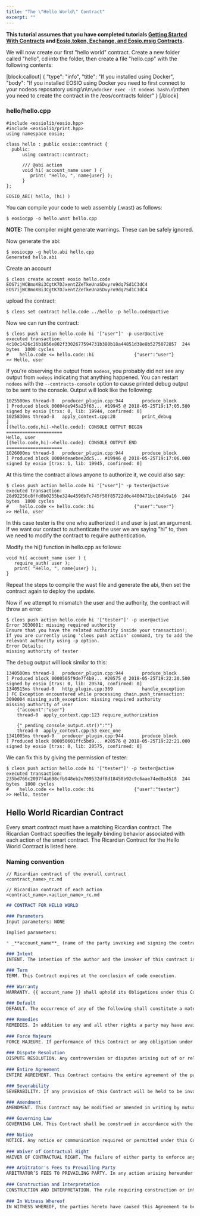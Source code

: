 ```yaml
---
title: "The \"Hello World\" Contract"
excerpt: ""
---
```

**This tutorial assumes that you have completed tutorials [Getting Started With Contracts](introduction-to-smart-contracts) and [Eosio.token, Exchange, and Eosio.msig Contracts](token-tutorial).**

We will now create our first "hello world" contract.  Create a new folder called "hello", cd into the folder, then create a file "hello.cpp" with the following contents:

[block:callout]
{
  "type": "info",
  "title": "If you installed using Docker",
  "body": "If you installed EOSIO using Docker you need to first connect to your nodeos reposatory using:\n\n```\ndocker exec -it nodeos bash\n```\nthen you need to create the contract in the /eos/contracts folder"
}
[/block]
### hello/hello.cpp
```
#include <eosiolib/eosio.hpp>
#include <eosiolib/print.hpp>
using namespace eosio;

class hello : public eosio::contract {
  public:
      using contract::contract;

      /// @abi action 
      void hi( account_name user ) {
         print( "Hello, ", name{user} );
      }
};

EOSIO_ABI( hello, (hi) )
```

You can compile your code to web assembly (.wast) as follows:
```
$ eosiocpp -o hello.wast hello.cpp
```
**NOTE:**  The compiler might generate warnings.  These can be safely ignored.

Now generate the abi:

```
$ eosiocpp -g hello.abi hello.cpp
Generated hello.abi
```

Create an account 

```
$ cleos create account eosio hello.code EOS7ijWCBmoXBi3CgtK7DJxentZZeTkeUnaSDvyro9dq7Sd1C3dC4 EOS7ijWCBmoXBi3CgtK7DJxentZZeTkeUnaSDvyro9dq7Sd1C3dC4
```

upload the contract:

```
$ cleos set contract hello.code ../hello -p hello.code@active
```

Now we can run the contract:

```
$ cleos push action hello.code hi '["user"]' -p user@active
executed transaction: 4c10c1426c16b1656e802f3302677594731b380b18a44851d38e8b5275072857  244 bytes  1000 cycles
#    hello.code <= hello.code::hi               {"user":"user"}
>> Hello, user
```
If you're observing the output from `nodeos`, you probably did not see any output from `nodeos` indicating that anything happened.  You can restart `nodeos` with the `--contracts-console` option to cause printed debug output to be sent to the console.  Output will look like the following:
```
1025500ms thread-0   producer_plugin.cpp:944       produce_block        ] Produced block 00004de945a23f63... #19945 @ 2018-05-25T19:17:05.500 signed by eosio [trxs: 0, lib: 19944, confirmed: 0]
1025830ms thread-0   apply_context.cpp:28          print_debug          ] 
[(hello.code,hi)->hello.code]: CONSOLE OUTPUT BEGIN =====================
Hello, user
[(hello.code,hi)->hello.code]: CONSOLE OUTPUT END   =====================
1026000ms thread-0   producer_plugin.cpp:944       produce_block        ] Produced block 00004deaebee2dc5... #19946 @ 2018-05-25T19:17:06.000 signed by eosio [trxs: 1, lib: 19945, confirmed: 0]
```

At this time the contract allows anyone to authorize it, we could also say:

```
$ cleos push action hello.code hi '["user"]' -p tester@active
executed transaction: 28d92256c8ffd8b0255be324e4596b7c745f50f85722d0c4400471bc184b9a16  244 bytes  1000 cycles
#    hello.code <= hello.code::hi               {"user":"user"}
>> Hello, user
```

In this case tester is the one who authorized it and user is just an argument.  If we want our contact to authenticate the user we are saying "hi" to, then we need to modify the contract to require authentication.

Modify the hi() function in hello.cpp as follows:
```
void hi( account_name user ) {
   require_auth( user );
   print( "Hello, ", name{user} );
}
```
Repeat the steps to compile the wast file and generate the abi, then set the contract again to deploy the update.

Now if we attempt to mismatch the user and the authority, the contract will throw an error:
```
$ cleos push action hello.code hi '["tester"]' -p user@active
Error 3030001: missing required authority
Ensure that you have the related authority inside your transaction!;
If you are currently using 'cleos push action' command, try to add the relevant authority using -p option.
Error Details:
missing authority of tester
```

The debug output will look similar to this:
```
1340500ms thread-0   producer_plugin.cpp:944       produce_block        ] Produced block 0000505f9de7f4b9... #20575 @ 2018-05-25T19:22:20.500 signed by eosio [trxs: 0, lib: 20574, confirmed: 0]
1340515ms thread-0   http_plugin.cpp:369           handle_exception     ] FC Exception encountered while processing chain.push_transaction: 3090004 missing_auth_exception: missing required authority
missing authority of user
    {"account":"user"}
    thread-0  apply_context.cpp:123 require_authorization

    {"_pending_console_output.str()":""}
    thread-0  apply_context.cpp:53 exec_one
1341005ms thread-0   producer_plugin.cpp:944       produce_block        ] Produced block 000050601ffc5bd9... #20576 @ 2018-05-25T19:22:21.000 signed by eosio [trxs: 0, lib: 20575, confirmed: 0]
```

We can fix this by giving the permission of tester:

```
$ cleos push action hello.code hi '["tester"]' -p tester@active
executed transaction: 235bd766c2097f4a698cfb948eb2e709532df8d18458b92c9c6aae74ed8e4518  244 bytes  1000 cycles
#    hello.code <= hello.code::hi               {"user":"tester"}
>> Hello, tester
```

## Hello World Ricardian Contract
Every smart contract must have a matching Ricardian contract.  The Ricardian Contract specifies the legally binding behavior associated with each action of the smart contract.  The Ricardian Contract for the Hello World Contract is listed here.

### Naming convention
```
// Ricardian contract of the overall contract
<contract_name>_rc.md

// Ricardian contract of each action
<contract_name>.<action_name>_rc.md
```

```markdown
## CONTRACT FOR HELLO WORLD

### Parameters
Input parameters: NONE

Implied parameters: 

* _**account_name**_ (name of the party invoking and signing the contract)

### Intent
INTENT. The intention of the author and the invoker of this contract is to print output. It shall have no other effect.

### Term
TERM. This Contract expires at the conclusion of code execution.

### Warranty
WARRANTY. {{ account_name }} shall uphold its Obligations under this Contract in a timely and workmanlike manner, using knowledge and recommendations for performing the services which meet generally acceptable standards set forth by EOSIO Blockchain Block Producers.
  
### Default
DEFAULT. The occurrence of any of the following shall constitute a material default under this Contract: 

### Remedies
REMEDIES. In addition to any and all other rights a party may have available according to law, if a party defaults by failing to substantially perform any provision, term or condition of this Contract, the other party may terminate the Contract by providing written notice to the defaulting party. This notice shall describe with sufficient detail the nature of the default. The party receiving such notice shall promptly be removed from being a Block Producer and this Contract shall be automatically terminated. 
  
### Force Majeure
FORCE MAJEURE. If performance of this Contract or any obligation under this Contract is prevented, restricted, or interfered with by causes beyond either party's reasonable control ("Force Majeure"), and if the party unable to carry out its obligations gives the other party prompt written notice of such event, then the obligations of the party invoking this provision shall be suspended to the extent necessary by such event. The term Force Majeure shall include, without limitation, acts of God, fire, explosion, vandalism, storm or other similar occurrence, orders or acts of military or civil authority, or by national emergencies, insurrections, riots, or wars, or strikes, lock-outs, work stoppages, or supplier failures. The excused party shall use reasonable efforts under the circumstances to avoid or remove such causes of non-performance and shall proceed to perform with reasonable dispatch whenever such causes are removed or ceased. An act or omission shall be deemed within the reasonable control of a party if committed, omitted, or caused by such party, or its employees, officers, agents, or affiliates. 
  
### Dispute Resolution
DISPUTE RESOLUTION. Any controversies or disputes arising out of or relating to this Contract will be resolved by binding arbitration under the default rules set forth by the EOSIO Blockchain. The arbitrator's award will be final, and judgment may be entered upon it by any court having proper jurisdiction. 
  
### Entire Agreement
ENTIRE AGREEMENT. This Contract contains the entire agreement of the parties, and there are no other promises or conditions in any other agreement whether oral or written concerning the subject matter of this Contract. This Contract supersedes any prior written or oral agreements between the parties. 

### Severability
SEVERABILITY. If any provision of this Contract will be held to be invalid or unenforceable for any reason, the remaining provisions will continue to be valid and enforceable. If a court finds that any provision of this Contract is invalid or unenforceable, but that by limiting such provision it would become valid and enforceable, then such provision will be deemed to be written, construed, and enforced as so limited. 

### Amendment
AMENDMENT. This Contract may be modified or amended in writing by mutual agreement between the parties, if the writing is signed by the party obligated under the amendment. 

### Governing Law
GOVERNING LAW. This Contract shall be construed in accordance with the Maxims of Equity. 

### Notice
NOTICE. Any notice or communication required or permitted under this Contract shall be sufficiently given if delivered to a verifiable email address or to such other email address as one party may have publicly furnished in writing, or published on a broadcast contract provided by this blockchain for purposes of providing notices of this type. 
  
### Waiver of Contractual Right
WAIVER OF CONTRACTUAL RIGHT. The failure of either party to enforce any provision of this Contract shall not be construed as a waiver or limitation of that party's right to subsequently enforce and compel strict compliance with every provision of this Contract. 

### Arbitrator's Fees to Prevailing Party
ARBITRATOR’S FEES TO PREVAILING PARTY. In any action arising hereunder or any separate action pertaining to the validity of this Agreement, both sides shall pay half the initial cost of arbitration, and the prevailing party shall be awarded reasonable arbitrator's fees and costs.
  
### Construction and Interpretation
CONSTRUCTION AND INTERPRETATION. The rule requiring construction or interpretation against the drafter is waived. The document shall be deemed as if it were drafted by both parties in a mutual effort. 
  
### In Witness Whereof
IN WITNESS WHEREOF, the parties hereto have caused this Agreement to be executed by themselves or their duly authorized representatives as of the date of execution, and authorized as proven by the cryptographic signature on the transaction that invokes this contract.

```